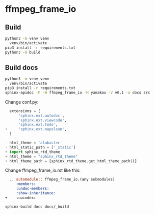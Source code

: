 # ffmpeg_frame_io

## Build

```bash
python3 -m venv venv
. venv/bin/activate
pip3 install -r requirements.txt
python3 -m build
```

## Build docs

```bash
python3 -m venv venv
. venv/bin/activate
pip3 install -r requirements.txt
sphinx-apidoc -F -H ffmpeg_frame_io -H yamakox -V v0.1 -o docs src
```

Change conf.py:

```python
  extensions = [
      'sphinx.ext.autodoc',
      'sphinx.ext.viewcode',
      'sphinx.ext.todo',
+     'sphinx.ext.napoleon',
  ]

- html_theme = 'alabaster'
- html_static_path = ['_static']
+ import sphinx_rtd_theme
+ html_theme = "sphinx_rtd_theme"
+ html_theme_path = [sphinx_rtd_theme.get_html_theme_path()]
```

Change ffmpeg_frame_io.rst like this:

```rst
  .. automodule:: ffmpeg_frame_io.(any submodules)
     :members:
     :undoc-members:
     :show-inheritance:
+    :noindex:
```

```bash
sphinx-build docs docs/_build
```
